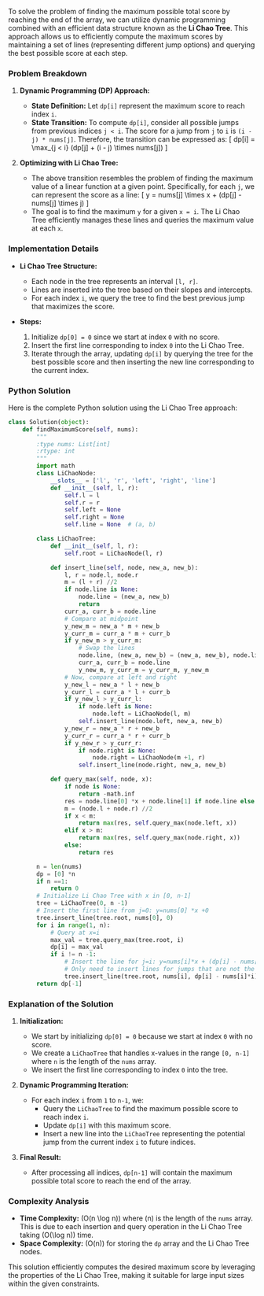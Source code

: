 To solve the problem of finding the maximum possible total score by reaching the end of the array, we can utilize dynamic programming combined with an efficient data structure known as the **Li Chao Tree**. This approach allows us to efficiently compute the maximum scores by maintaining a set of lines (representing different jump options) and querying the best possible score at each step.

### Problem Breakdown

1. **Dynamic Programming (DP) Approach:**
   - **State Definition:** Let `dp[i]` represent the maximum score to reach index `i`.
   - **State Transition:** To compute `dp[i]`, consider all possible jumps from previous indices `j < i`. The score for a jump from `j` to `i` is `(i - j) * nums[j]`. Therefore, the transition can be expressed as:
     \[
     dp[i] = \max_{j < i} (dp[j] + (i - j) \times nums[j])
     \]
   
2. **Optimizing with Li Chao Tree:**
   - The above transition resembles the problem of finding the maximum value of a linear function at a given point. Specifically, for each `j`, we can represent the score as a line:
     \[
     y = nums[j] \times x + (dp[j] - nums[j] \times j)
     \]
   - The goal is to find the maximum `y` for a given `x = i`. The Li Chao Tree efficiently manages these lines and queries the maximum value at each `x`.

### Implementation Details

- **Li Chao Tree Structure:**
  - Each node in the tree represents an interval `[l, r]`.
  - Lines are inserted into the tree based on their slopes and intercepts.
  - For each index `i`, we query the tree to find the best previous jump that maximizes the score.

- **Steps:**
  1. Initialize `dp[0] = 0` since we start at index `0` with no score.
  2. Insert the first line corresponding to index `0` into the Li Chao Tree.
  3. Iterate through the array, updating `dp[i]` by querying the tree for the best possible score and then inserting the new line corresponding to the current index.

### Python Solution

Here is the complete Python solution using the Li Chao Tree approach:

```python
class Solution(object):
    def findMaximumScore(self, nums):
        """
        :type nums: List[int]
        :rtype: int
        """
        import math
        class LiChaoNode:
            __slots__ = ['l', 'r', 'left', 'right', 'line']
            def __init__(self, l, r):
                self.l = l
                self.r = r
                self.left = None
                self.right = None
                self.line = None  # (a, b)

        class LiChaoTree:
            def __init__(self, l, r):
                self.root = LiChaoNode(l, r)

            def insert_line(self, node, new_a, new_b):
                l, r = node.l, node.r
                m = (l + r) //2
                if node.line is None:
                    node.line = (new_a, new_b)
                    return
                curr_a, curr_b = node.line
                # Compare at midpoint
                y_new_m = new_a * m + new_b
                y_curr_m = curr_a * m + curr_b
                if y_new_m > y_curr_m:
                    # Swap the lines
                    node.line, (new_a, new_b) = (new_a, new_b), node.line
                    curr_a, curr_b = node.line
                    y_new_m, y_curr_m = y_curr_m, y_new_m
                # Now, compare at left and right
                y_new_l = new_a * l + new_b
                y_curr_l = curr_a * l + curr_b
                if y_new_l > y_curr_l:
                    if node.left is None:
                        node.left = LiChaoNode(l, m)
                    self.insert_line(node.left, new_a, new_b)
                y_new_r = new_a * r + new_b
                y_curr_r = curr_a * r + curr_b
                if y_new_r > y_curr_r:
                    if node.right is None:
                        node.right = LiChaoNode(m +1, r)
                    self.insert_line(node.right, new_a, new_b)

            def query_max(self, node, x):
                if node is None:
                    return -math.inf
                res = node.line[0] *x + node.line[1] if node.line else -math.inf
                m = (node.l + node.r) //2
                if x < m:
                    return max(res, self.query_max(node.left, x))
                elif x > m:
                    return max(res, self.query_max(node.right, x))
                else:
                    return res

        n = len(nums)
        dp = [0] *n
        if n ==1:
            return 0
        # Initialize Li Chao Tree with x in [0, n-1]
        tree = LiChaoTree(0, n -1)
        # Insert the first line from j=0: y=nums[0] *x +0
        tree.insert_line(tree.root, nums[0], 0)
        for i in range(1, n):
            # Query at x=i
            max_val = tree.query_max(tree.root, i)
            dp[i] = max_val
            if i != n -1:
                # Insert the line for j=i: y=nums[i]*x + (dp[i] - nums[i]*i)
                # Only need to insert lines for jumps that are not the last index
                tree.insert_line(tree.root, nums[i], dp[i] - nums[i]*i)
        return dp[-1]
```

### Explanation of the Solution

1. **Initialization:**
   - We start by initializing `dp[0] = 0` because we start at index `0` with no score.
   - We create a `LiChaoTree` that handles x-values in the range `[0, n-1]` where `n` is the length of the `nums` array.
   - We insert the first line corresponding to index `0` into the tree.

2. **Dynamic Programming Iteration:**
   - For each index `i` from `1` to `n-1`, we:
     - Query the `LiChaoTree` to find the maximum possible score to reach index `i`.
     - Update `dp[i]` with this maximum score.
     - Insert a new line into the `LiChaoTree` representing the potential jump from the current index `i` to future indices.

3. **Final Result:**
   - After processing all indices, `dp[n-1]` will contain the maximum possible total score to reach the end of the array.

### Complexity Analysis

- **Time Complexity:** \(O(n \log n)\) where \(n\) is the length of the `nums` array. This is due to each insertion and query operation in the Li Chao Tree taking \(O(\log n)\) time.
- **Space Complexity:** \(O(n)\) for storing the `dp` array and the Li Chao Tree nodes.

This solution efficiently computes the desired maximum score by leveraging the properties of the Li Chao Tree, making it suitable for large input sizes within the given constraints.